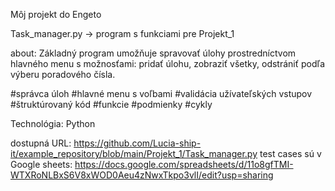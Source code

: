 Môj projekt do Engeto

Task_manager.py -> program s funkciami pre Projekt_1

about: Základný program umožňuje spravovať úlohy prostredníctvom hlavného menu s možnosťami: pridať úlohu, zobraziť všetky, odstrániť podľa výberu poradového čísla.

#správca úloh #hlavné menu s voľbami #validácia užívateľských vstupov #štruktúrovaný kód #funkcie #podmienky #cykly

Technológia: Python

dostupná URL: https://github.com/Lucia-ship-it/example_repository/blob/main/Projekt_1/Task_manager.py
test cases sú v Google sheets: https://docs.google.com/spreadsheets/d/11o8gfTMI-WTXRoNLBxS6V8xWOD0Aeu4zNwxTkpo3vlI/edit?usp=sharing
